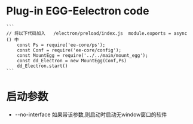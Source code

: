 # Plug-in EGG-Eelectron code
    ```
    // 将以下代码加入   /electron/preload/index.js  module.exports = async () 中
        const Ps = require('ee-core/ps');
        const Conf = require('ee-core/config');
        const MountEgg = require('../../main/mount_egg');
        const dd_Electron = new MountEgg(Conf,Ps)
        dd_Electron.start()
    ```

# 启动参数 
- --no-interface 如果带该参数,则启动时启动无window窗口的软件